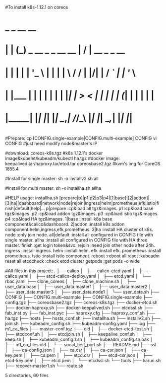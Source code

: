 #To install k8s-1.12.1 on coreos
#  _       _                          __  __                 
# | |     (_)  _ __    _   _  __  __ |  \/  |   __ _   _ __  
# | |     | | | '_ \  | | | | \ \/ / | |\/| |  / _` | | '_ \ 
# | |___  | | | | | | | |_| |  >  <  | |  | | | (_| | | | | |
# |_____| |_| |_| |_|  \__,_| /_/\_\ |_|  |_|  \__,_| |_| |_|
#                                                             
#Prepare:
cp [CONFIG.single-example|CONFIG.multi-example] CONFIG
vi CONFIG  #just need modify node&master's IP

#download:
   coreos-k8s.tgz        #k8s 1.12.1's docker image&kubelet/kubeadm/kubectl
   ha.tgz                #docker image: keepalived.tar/haproxy.tar/etcd.tar
   coreosbase2.tgz       #kvm's img for CoreOS 1855.4

#Install for single master:
sh -x installv2.sh all

#Install for multi master:
sh -x installha.sh allha

#HELP
usage: installha.sh [prepare|p]|p1|p2|p3|p4|[1|base]|[2|addon]|[3|ha]|dashboard|network|node|rejoin|ingress|helm|prometheus|efk|istio|finish|default|help|...
        p|prepare      :cp&load all tgz&images.
        p1             :cp&load base tgz&images.
        p2             :cp&load addon tgz&images.
        p3             :cp&load istio tgz&images.
        p4             :cp&load HA tgz&images.
        1|base         :install k8s base component&calico&dashboard.
        2|addon        :install k8s addon component:helm,ingress,efk,prometheus.
        3|ha           :install HA cluster of k8s.
        node           :only join node.
        all|default    :install all configured in CONFIG file with single master.
        allha          :install all configured in CONFIG file with HA three master.
        finish         :get login token&svc.
        rejoin         :need join other node after 24h.
        ingress        :install ingress.
        helm           :install helm.
        efk            :install efk.
        prometheus     :install prometheus.
        istio          :install istio component.
        reboot         :reboot all
        reset          :kubeadm reset all
        etcdcheck      :check etcd cluster
        getpods        :get pods -o wide

#All files in this project:
.
├── calico
│   ├── calico-etcd.yaml
│   ├── calico.yaml
│   ├── etcd-calico-deploy.yaml
│   ├── etcd.yaml
│   └── rbac.yaml
├── clone_coreos
│   ├── clone_machine.sh
│   ├── user_data.base
│   ├── user_data.master1
│   ├── user_data.master2
│   ├── user_data.master3
│   ├── user_data.node1
│   └── user_data.sh
├── CONFIG
├── CONFIG.multi-example
├── CONFIG.single-example
├── config.tgz
├── coreosbase2.tgz
├── coreos-k8s.tgz
├── docker-etcd.sh
├── docker-haproxy.sh
├── docker-keepalived.sh
├── etcdssl.sh
├── fab_inst.py
├── fab_inst.pyc
├── haproxy.cfg
├── haproxy_conf.sh
├── ha.tgz
├── hosts
├── hosts_conf.sh
├── installha.sh
├── installv2.sh
├── join.sh
├── kubeadm_config.sh
├── kubeadm-config.yaml
├── log
├── m1_ca_files
├── master-conf.tgz
├── old
│   ├── docker-etcd-test.sh
│   ├── etcdconf.sh
│   ├── etcdjoin.sh
│   ├── keepalive_conf.sh
│   ├── keep.sh
│   ├── kubeadm_config.1.sh
│   ├── kubeadm_config.sh.bak
│   ├── m1_ca_files.old
│   └── socat_test_port.sh
├── README.md
├── ssl
│   ├── ca-config.json
│   ├── ca.csr
│   ├── ca-csr.json
│   ├── ca-key.pem
│   ├── ca.pem
│   ├── etcd.csr
│   ├── etcd-csr.json
│   ├── etcd-key.pem
│   ├── etcd.pem
│   └── etcdssl.sh
└── tools
    ├── harun.sh
    ├── recover-master1.sh
    └── route.sh

5 directories, 60 files
